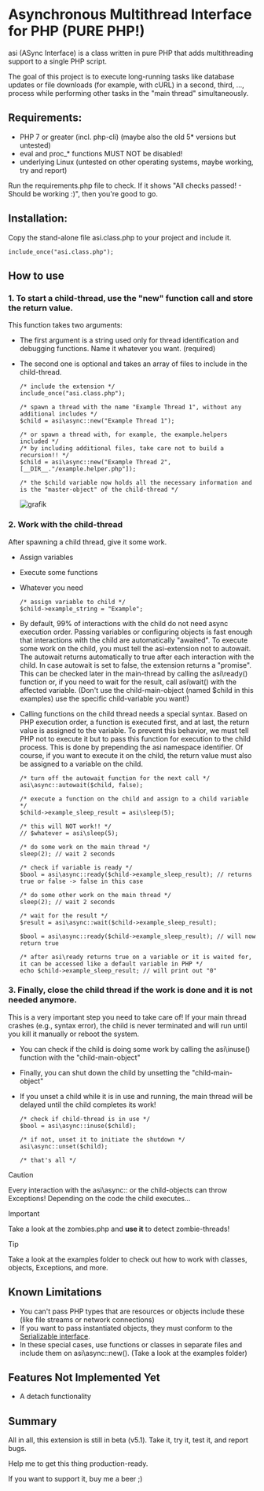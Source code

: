 # Asynchronous Multithread Interface for PHP (PURE PHP!)
asi (ASync Interface) is a class written in pure PHP that adds multithreading support to a single PHP script.

The goal of this project is to execute long-running tasks like database updates or file downloads (for example, with cURL) in a second, third, ..., process while performing other tasks in the "main thread" simultaneously.

## Requirements:
-  PHP 7 or greater (incl. php-cli) (maybe also the old 5* versions but untested)
-  eval and proc_* functions MUST NOT be disabled!
-  underlying Linux (untested on other operating systems, maybe working, try and report)

Run the requirements.php file to check. If it shows "All checks passed! - Should be working :)", then you're good to go.

## Installation:
Copy the stand-alone file asi.class.php to your project and include it.
```
include_once("asi.class.php");
```
## How to use

### 1. To start a child-thread, use the "new" function call and store the return value.
This function takes two arguments:
   - The first argument is a string used only for thread identification and debugging functions. Name it whatever you want. (required)
   - The second one is optional and takes an array of files to include in the child-thread.

     ```
     /* include the extension */
     include_once("asi.class.php");
    
     /* spawn a thread with the name "Example Thread 1", without any additional includes */
     $child = asi\async::new("Example Thread 1");
    
     /* or spawn a thread with, for example, the example.helpers included */
     /* by including additional files, take care not to build a recursion!! */
     $child = asi\async::new("Example Thread 2", [__DIR__."/example.helper.php"]);
    
     /* the $child variable now holds all the necessary information and is the "master-object" of the child-thread */
     ```
     
     ![grafik](https://github.com/user-attachments/assets/a8a61fe6-379d-43e2-abdb-fdb6b353fff6)

### 2. Work with the child-thread
After spawning a child thread, give it some work.
   - Assign variables
   - Execute some functions
   - Whatever you need
     
     ```
     /* assign variable to child */
     $child->example_string = "Example";
     ```

   - By default, 99% of interactions with the child do not need async execution order. Passing variables or configuring objects is fast enough that interactions with the child are automatically "awaited". To execute some work on the child, you must tell the asi-extension not to autowait. The autowait returns automatically to true after each interaction with the child. In case autowait is set to false, the extension returns a "promise". This can be checked later in the main-thread by calling the asi\ready() function or, if you need to wait for the result, call asi\wait() with the affected variable. (Don't use the child-main-object (named $child in this examples) use the specific child-variable you want!)
   - Calling functions on the child thread needs a special syntax. Based on PHP execution order, a function is executed first, and at last, the return value is assigned to the variable. To prevent this behavior, we must tell PHP not to execute it but to pass this function for execution to the child process. This is done by prepending the asi namespace identifier. Of course, if you want to execute it on the child, the return value must also be assigned to a variable on the child.

     ```
     /* turn off the autowait function for the next call */
     asi\async::autowait($child, false);
    
     /* execute a function on the child and assign to a child variable */
     $child->example_sleep_result = asi\sleep(5);

     /* this will NOT work!! */
     // $whatever = asi\sleep(5);
    
     /* do some work on the main thread */
     sleep(2); // wait 2 seconds
    
     /* check if variable is ready */
     $bool = asi\async::ready($child->example_sleep_result); // returns true or false -> false in this case
    
     /* do some other work on the main thread */
     sleep(2); // wait 2 seconds
    
     /* wait for the result */
     $result = asi\async::wait($child->example_sleep_result);
    
     $bool = asi\async::ready($child->example_sleep_result); // will now return true
    
     /* after asi\ready returns true on a variable or it is waited for, it can be accessed like a default variable in PHP */
     echo $child->example_sleep_result; // will print out "0"
     ```
### 3. Finally, close the child thread if the work is done and it is not needed anymore.
This is a very important step you need to take care of! If your main thread crashes (e.g., syntax error), the child is never terminated and will run until you kill it manually or reboot the system.
   - You can check if the child is doing some work by calling the asi\inuse() function with the "child-main-object"
   - Finally, you can shut down the child by unsetting the "child-main-object"
   - If you unset a child while it is in use and running, the main thread will be delayed until the child completes its work!

     ```
     /* check if child-thread is in use */
     $bool = asi\async::inuse($child);

     /* if not, unset it to initiate the shutdown */
     asi\async::unset($child);
    
     /* that's all */
     ```

> [!CAUTION]
> Every interaction with the asi\async:: or the child-objects can throw Exceptions! Depending on the code the child executes...

> [!IMPORTANT]
> Take a look at the zombies.php and **use it** to detect zombie-threads!
     
> [!TIP]
> Take a look at the examples folder to check out how to work with classes, objects, Exceptions, and more.

## Known Limitations
-  You can't pass PHP types that are resources or objects include these (like file streams or network connections)
-  If you want to pass instantiated objects, they must conform to the [Serializable interface](https://www.php.net/manual/en/class.serializable.php). 
-  In these special cases, use functions or classes in separate files and include them on asi\async::new(). (Take a look at the examples folder)

## Features Not Implemented Yet
-  A detach functionality

## Summary
All in all, this extension is still in beta (v5.1). Take it, try it, test it, and report bugs.

Help me to get this thing production-ready.

If you want to support it, buy me a beer ;)

